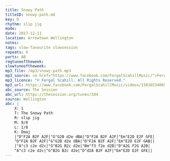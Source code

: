 ```yaml
---
title: Snowy Path
titleID: snowy-path.md
key: D
rhythm: slip jig
mode:
date: 2017-12-11
location: Arrowtown Wellington
notes:
tags: slow-favourite slowsession
repeats: 4
parts: AB
regtuneoftheweek:
slowtuneoftheweek:
mp3_file: /mp3/snowy-path.mp3
mp3_source: <a href="https://www.facebook.com/FergalScahillMusic/">Fergal Scahill</a>
mp3_licence: "© Fergal Scahill. All Rights Reserved."
mp3_url: https://www.facebook.com/FergalScahillMusic/videos/1501653406597656/
abc_source: The Session
abc_url: https://thesession.org/tunes/104
source: Wellington
abc: |
    X: 1
    T: The Snowy Path
    R: slip jig
    M: 9/8
    L: 1/8
    K: Dmaj
    |"D"F2A B2F A2F|"G"G2B d2e dBA|"D"F2A B2F A2F|"Em"E2D E2F GFE|
    "D"F2A B2F A2F|"G"G2B d2e dBA|"D"F2A B2F A2F|"Em"E2D E2F GAB||
    |"A"c3 c2e d2c|"G"B2G B2c d2e|"Bm"f3 f2e d2B|"D"A2G F2G A2B|
    "A"c3 c2e d2c|"G"B2G B2c d2e|"D"d2A B2F A2F|"Em"E2D E2F GFE||
---
```

